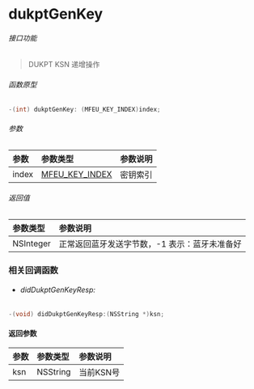 # dukptGenKey

###### 接口功能
> DUKPT KSN 递增操作

###### 函数原型

```objective-c
-(int) dukptGenKey: (MFEU_KEY_INDEX)index;
```

###### 参数
| 参数 | 参数类型 | 参数说明 |
| :-------- | :--------| :------ |
| index| [MFEU_KEY_INDEX](enum-cn.md#MFEU_KEY_INDEX) | 密钥索引 |

###### 返回值
| 参数类型 | 参数说明 |
| :--------| :------ |
| NSInteger | 正常返回蓝牙发送字节数，-1 表示：蓝牙未准备好 |


### 相关回调函数
- ###### didDukptGenKeyResp:

```objective-c
-(void) didDukptGenKeyResp:(NSString *)ksn;
```

#### 返回参数
| 参数 | 参数类型 | 参数说明 |
| :-------- | :--------| :------ |
| ksn| NSString | 当前KSN号 |

